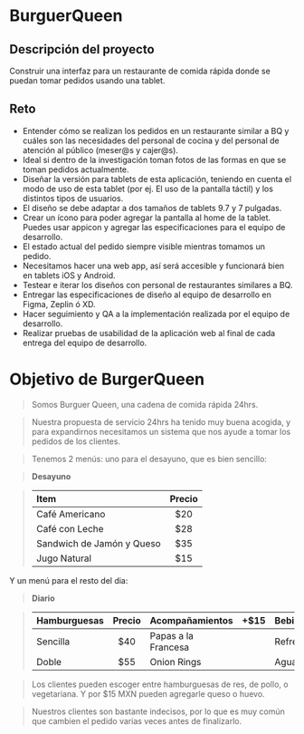  # BurguerQueen 


## Descripción del proyecto

Construir una interfaz para un restaurante de comida rápida donde se puedan tomar pedidos usando una tablet.

## Reto

* Entender cómo se realizan los pedidos en un restaurante similar a BQ y cuáles son las necesidades del personal de cocina y del personal de atención al público (meser@s y cajer@s).
* Ideal si dentro de la investigación toman fotos de las formas en que se toman pedidos actualmente.
* Diseñar la versión para tablets de esta aplicación, teniendo en cuenta el modo de uso de esta tablet (por ej. El uso de la pantalla táctil) y los distintos tipos de usuarios.
* El diseño se debe adaptar a dos tamaños de tablets 9.7 y 7 pulgadas.
* Crear un ícono para poder agregar la pantalla al home de la tablet. Puedes usar appicon y agregar las especificaciones para el equipo de desarrollo.
* El estado actual del pedido siempre visible mientras tomamos un pedido.
* Necesitamos hacer una web app, así será accesible y funcionará bien en tablets iOS y Android.
* Testear e iterar los diseños con personal de restaurantes similares a BQ.
* Entregar las especificaciones de diseño al equipo de desarrollo en Figma, Zeplin ó XD.
* Hacer seguimiento y QA a la implementación realizada por el equipo de desarrollo.
* Realizar pruebas de usabilidad de la aplicación web al final de cada entrega del equipo de desarrollo.

# Objetivo de BurgerQueen

> Somos Burguer Queen, una cadena de comida rápida 24hrs.

> Nuestra propuesta de servicio 24hrs ha tenido muy buena acogida, y para expandirnos necesitamos un sistema que nos ayude a tomar los pedidos de los clientes.

> Tenemos 2 menús: uno para el desayuno, que es bien sencillo:

> **Desayuno**

> |Item|Precio|
> |:---|:---:|
> |Café Americano|$20|
> |Café con Leche| $28 |
> |Sandwich de Jamón y Queso| $35 |
> |Jugo Natural| $15 |


Y un menú para el resto del dia:

> **Diario**

> |Hamburguesas|Precio|Acompañamientos|+$15|Bebidas|Precio|
> |:---|:---:|:---|:---:|:---|:---:|
> |Sencilla|$40|Papas a la Francesa||Refresco|$15|
> |Doble| $55 |Onion Rings||Agua|$10|

> Los clientes pueden escoger entre hamburguesas de res, de pollo, o vegetariana. Y por $15 MXN pueden agregarle queso o huevo.

> Nuestros clientes son bastante indecisos, por lo que es muy común que cambien el pedido varias veces antes de finalizarlo.




